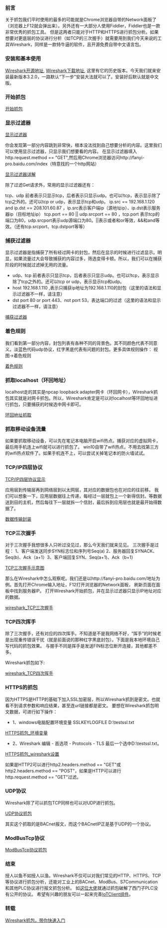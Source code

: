 ### 前言
关于抓包我们平时使用的最多的可能就是Chrome浏览器自带的Network面板了（浏览器上F12就会弹出来）。另外还有一大部分人使用Fiddler，Fiddler也是一款非常优秀的抓包工具。
但是这两者只能对于HTTP和HTTPS进行抓包分析。如果想要对更底层的协议进行分析（如TCP的三次握手）就需要用到我们今天来说的工具Wireshark，同样是一款特牛逼的软件，且开源免费自带中文语言包。

### 安装和基本使用
[Wireshark开源地址](https://github.com/wireshark/wireshark), [Wireshark下载地址](https://www.wireshark.org/download.html), 这里有它的历史版本。今天我们就来安装最新版本3.2.0，一路默认“下一步”安装大法就可以了。安装好后默认就是中文版。

### 开始抓包
[开始抓包](pic/开始抓包.png)

### 显示过滤器
[显示过滤器](pic/显示过滤器.png)

你会发现第一部分内容跳到非常快，根本没法找到自己想要分析的内容。这里我们可以使用显示过滤器，只显示我们想要看的内容。
在显示过滤器填入http.request.method == "GET",然后用Chrome浏览器访问http://fanyi-pro.baidu.com/index（特意找的一个http网站）

[显示过滤器详解](pic/显示过滤器详解.png)

除了过滤Get请求外，常用的显示过滤器还有：

tcp、udp 前者表示只显示tcp，后者表示只显示udp。也可以!tcp，表示显示除了tcp之外的。还可以tcp or udp，表示显示tcp和udp。
ip.src == 192.168.1.120 and ip.dst == 208.101.60.87 ，ip.src表示客户端ip（源地址ip）、ip.dst表示服务器ip（目标地址ip）
tcp.port == 80 || udp.srcport == 80 ，tcp.port 表示tcp的端口为80，udp.srcport表示udp源端口为80。||表示或者和or等效，&&和and等效。（还有tcp.srcport、tcp.dstport等等）

### 捕获过滤器

显示过滤器是指捕获了所有经过网卡的封包，然后在显示的时候进行过滤显示。明显，如果流量过大会导致捕获的内容过多，筛选变得卡顿。所以，我们可以在捕获阶段的时候就过滤掉无用的流量。

* udp、tcp 前者表示只显示tcp，后者表示只显示udp。也可以!tcp，表示显示除了tcp之外的。还可以tcp or udp，表示显示tcp和udp。
* host 192.168.1.110 ,表示只捕获ip地址为192.168.1.110的封包（这里的语法和显示过滤器不一样，请注意）
* dst port 80 or port 443、not port 53，表达端口的过滤（这里的语法和显示过滤器不一样，请注意）

[捕获过滤器](pic/捕获过滤器.png)

### 着色规则

我们看到第一部分内容，封包列表有各种不同的背景色。其不同颜色代表不同意义。淡蓝色代码udp协议，红字黑底代表有问题的封包。更多具体规则操作： 视图->着色规则

[着色规则](pic/着色规则.png)

### 抓取localhost（环回地址）

localhost走的其实是npcap loopback adapter网卡（环回网卡），Wireshark抓包其实就是对网卡抓包。所以，Wireshark肯定是可以对localhost等环回地址进行抓包，只要捕获的时候选中网卡即可。

[环回地址抓取](pic/环回地址抓取.png)

### 抓取移动设备流量
如果要抓取移动设备，可以先在笔记本电脑开启wifi热点。捕获对应的虚拟网卡，最后用手机连上wifi就可以进行抓包了。
win10自带了wifi热点，不用去找第三方的wifi热点软件了。如果手机连不上，可以尝试关掉笔记本的防火墙试试。

### TCP/IP四层协议
[TCP/IP四层协议显示](pic/TCP_IP四层协议显示.png)

应用层到传输层再到网络层到以太网层，其对应的数据包也在对应的往前移。
我们可以想象一下，应用层数据往上传递，每经过一层就包上一个新得信封。等数据送到目的主机，然后每往下一层就拆一个信封，最后拆到应用层也就是最开始得数据了。

[数据传输封装](pic/数据传输封装.png)

### TCP三次握手
对于三次握手我想很多人只听过没见过，那么今天我们就来见见。
三次握手是过程： 1、客户端发送同步SYN标志位和序列号Seq(a) 2、服务器回复SYNACK、Seq(b)、Ack（a+1）3、客户端回复SYN、Seq(a+1)、Ack（b+1）

[TCP三次握手示意图](pic/TCP三次握手示意图.png)

那么在Wireshark中怎么观察呢。我们还是以http://fanyi-pro.baidu.com/地址为例。首先打开Chrome输入地址，F12打开浏览器的Network面板，
刷新页面在面板中找到服务器IP。 打开Wireshark开始抓包，并在显示过滤器只显示IP地址对应的数据。

[wireshark_TCP三次握手](pic/wireshark_TCP三次握手.png)

### TCP四次挥手
除了三次握手，还有对应的四次挥手。不知道是不是我网络不好，“挥手”的时候老是出现重传错误干扰（就是前面说的那种红字黑底封包）。下面是我本地环境自己写代码的抓包效果。
与握手不同是挥手是发送FIN标志位断开连接，其他都差不多。

Wireshark抓包如下:

[wireshark_TCP四次挥手](pic/wireshark_TCP四次挥手.png)


### HTTPS的抓包

因为HTTPS是HTTP的基础下加入SSL加密层，所以Wireshark抓到是密文。也就看不到请求参数和响应结果，甚至连url链接都是密文。
要想在Wireshark抓包明文数据，可进行如下操作：

* 1、windows电脑配置环境变量 SSLKEYLOGFILE D:\testssl.txt

[HTTPS抓包_环境变量](pic/HTTPS抓包_环境变量.png)

* 2、Wireshark 编辑 - 首选项 - Protocols - TLS 最后一个选中D:\testssl.txt。

[HTTPS抓包_wireshark设置](pic/HTTPS抓包_wireshark设置.png)

如果是HTTP2可以进行http2.headers.method == "GET"或http2.headers.method == "POST"，如果是HTTP可以进行http.request.method == "GET"过滤。

### UDP协议
Wireshark除了可以抓包TCP同样也可以对UDP进行抓包。

[UDP协议抓包](pic/UDP协议抓包.png)

其实这个抓取的是BACnet报文，而这个BACnetIP正是基于UDP的一个协议。

### ModBusTcp协议

[ModBusTcp协议抓包](pic/ModBusTcp协议抓包.png)

### 结束
授人以鱼不如授人以渔。Wireshark不仅可以对我们常见的HTTP、HTTPS、TCP等协议进行抓包分析，还能对工业上的BACnet、ModBus、S7Communication和其他PLC协议进行报文抓包分析。
如[这位大佬](http://www.360doc.com/content/18/0619/16/18025053_763580999.shtml)就通过抓包破解了西门子PLC没有公开的协议。
希望有兴趣的朋友可以一起来完善[IoTClient组件](https://github.com/zhaopeiym/IoTClient)。


### 转载
[Wireshark抓包，带你快速入门](https://www.cnblogs.com/zhaopei/p/12152139.html)
